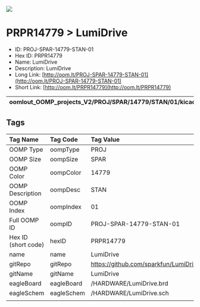 


  
![][im]
# PRPR14779 > LumiDrive

- ID: PROJ-SPAR-14779-STAN-01
- Hex ID: PRPR14779
- Name: LumiDrive
- Description: LumiDrive
- Long Link: [http://oom.lt/PROJ-SPAR-14779-STAN-01](http://oom.lt/PROJ-SPAR-14779-STAN-01)
- Short Link: [http://oom.lt/PRPR14779](http://oom.lt/PRPR14779)
  

|oomlout_OOMP_projects_V2/PROJ/SPAR/14779/STAN/01/kicadPcb3dFront.png|oomlout_OOMP_projects_V2/PROJ/SPAR/14779/STAN/01/kicadPcb3dBack.png|oomlout_OOMP_projects_V2/PROJ/SPAR/14779/STAN/01/kicadPcb3d.png||
| :---: | :---: | :---: | :---: |

## Tags
  

|Tag Name|Tag Code|Tag Value|
| :--- | :--- | :--- |
|OOMP Type|oompType|PROJ|
|OOMP Size|oompSize|SPAR|
|OOMP Color|oompColor|14779|
|OOMP Description|oompDesc|STAN|
|OOMP Index|oompIndex|01|
|Full OOMP ID|oompID|PROJ-SPAR-14779-STAN-01|
|Hex ID (short code)|hexID|PRPR14779|
|name|name|LumiDrive|
|gitRepo|gitRepo|https://github.com/sparkfun/LumiDrive|
|gitName|gitName|LumiDrive|
|eagleBoard|eagleBoard|/HARDWARE/LumiDrive.brd|
|eagleSchem|eagleSchem|/HARDWARE/LumiDrive.sch|
||||



[im]: PROJ/SPAR/14779/STAN/01/kicadPcb3d_450.png

